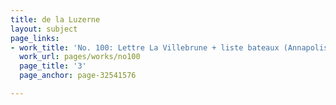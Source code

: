 ```yaml
---
title: de la Luzerne
layout: subject
page_links:
- work_title: 'No. 100: Lettre La Villebrune + liste bateaux (Annapolis) - 1781/09/16'
  work_url: pages/works/no100
  page_title: '3'
  page_anchor: page-32541576

---
```

